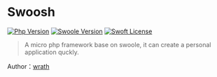 # Swoosh

[![Php Version](https://img.shields.io/badge/php-%3E=7.1-brightgreen.svg?maxAge=2592000)](https://secure.php.net/)
[![Swoole Version](https://img.shields.io/badge/swoole-%3E=4.4.1-brightgreen.svg?maxAge=2592000)](https://github.com/swoole/swoole-src)
[![Swoft License](https://img.shields.io/hexpm/l/plug.svg?maxAge=2592000)](https://github.com/swoft-cloud/swoft/blob/master/LICENSE)

> A micro php framework base on swoole, it can create a personal application quckly.

Author：[wrath](https://wrath.cc)